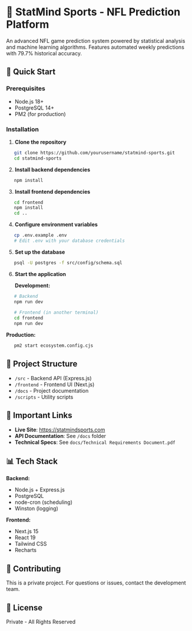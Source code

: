 # 🏈 StatMind Sports - NFL Prediction Platform

An advanced NFL game prediction system powered by statistical analysis and machine learning algorithms. Features automated weekly predictions with 79.7% historical accuracy.

## 🚀 Quick Start

### Prerequisites
- Node.js 18+
- PostgreSQL 14+
- PM2 (for production)

### Installation

1. **Clone the repository**
```bash
   git clone https://github.com/yourusername/statmind-sports.git
   cd statmind-sports
```

2. **Install backend dependencies**
```bash
   npm install
```

3. **Install frontend dependencies**
```bash
   cd frontend
   npm install
   cd ..
```

4. **Configure environment variables**
```bash
   cp .env.example .env
   # Edit .env with your database credentials
```

5. **Set up the database**
```bash
   psql -U postgres -f src/config/schema.sql
```

6. **Start the application**
   
   **Development:**
```bash
   # Backend
   npm run dev
   
   # Frontend (in another terminal)
   cd frontend
   npm run dev
```
   
   **Production:**
```bash
   pm2 start ecosystem.config.cjs
```

## 📁 Project Structure

- `/src` - Backend API (Express.js)
- `/frontend` - Frontend UI (Next.js)
- `/docs` - Project documentation
- `/scripts` - Utility scripts

## 🔗 Important Links

- **Live Site**: https://statmindsports.com
- **API Documentation**: See `/docs` folder
- **Technical Specs**: See `docs/Technical Requirements Document.pdf`

## 📊 Tech Stack

**Backend:**
- Node.js + Express.js
- PostgreSQL
- node-cron (scheduling)
- Winston (logging)

**Frontend:**
- Next.js 15
- React 19
- Tailwind CSS
- Recharts

## 🤝 Contributing

This is a private project. For questions or issues, contact the development team.

## 📝 License

Private - All Rights Reserved
